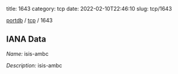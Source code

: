 title: 1643
category: tcp
date: 2022-02-10T22:46:10
slug: tcp/1643

[portdb](/) / [tcp](/category/tcp.html) / 1643


## IANA Data

_Name:_ isis-ambc

_Description:_ isis-ambc

